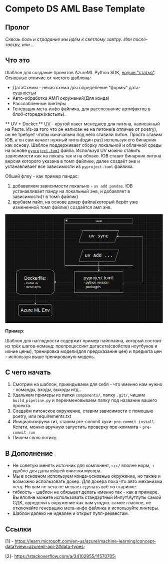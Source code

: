 # Competo DS AML Base Template

## Пролог
*Сквозь боль и страдание мы идём к светлому завтру. Или после-завтру, или ...*
## Что это
Шаблон для создание проектов AzureML Python SDK, [ноушн "статья"](https://www.notion.so/competo/AzureML-bird-s-eye-view-2346250781e0418686c164779c55c6e3).
Основные отличие от чистого шаблона:

- ДатаСхемы - некая схема для определение "формы" дата-сушностьи
- Авто-обработка АМЛ окружений(Для конда)
- Расслабленные линтеры
- Генерация мета-инфо файлика, для расспознание артифактов в блоб-сторедж(кастыль).

** UV + Docker:**
[UV](https://docs.astral.sh/uv/) - крутой пакет менеджер для питона, написанный на Расте. Из-за того что он написан не на питоне(в отличее от poetry), он не требует
чтобы изначально под него ставили питон. Просто ставим ЮВ, а он сам качает нужный питон(один раз) используя его бинарник как основу.
Шаблон поддерживает сборку локальной и облачной среды на основе [`pyproject.toml`](https://realpython.com/courses/packaging-with-pyproject-toml/) файла. Используя UV можно ставить зависимости как на локаль так и на облако.
ЮВ ставит бинарник питона версия которого указана в томл файлике, далее создаёт энв и устанавливает все зависимости из `pyproject.toml` файлика.

Обший флоу - как пример пандас:

1. добаввляем зависимости локально - `uv add pandas`. ЮВ устанавливает панду на локальный энв, и добавляет в зависимости(т в томл файлик)
2. врубаем пайп, на основе докер файла(который берёт уже измененной томл файлик) создаётся амл энв.

![aml env-schema](core/static/env-schema.png)

**Пример**:

Шаблон для наглядности содержит пример пайплайна, который состоит из трёх шагов-команд: препроцессинг датасета(свойства ноутбуков и ихние цены), тренировка модели(для предсказание цен) и предикта цен - используя выше тренированую модель.

## С чего начать

1. Смотрим на шаблон, прикидываем для себя - что именно нам нужно - команды, входы, выходы итд..
2. Удальяем примеры из папки `components/`, папку `.git/`, чишим `build_pipeline.py` и переименовываем папку под название вашего проекта.
3. Создаём питонское окружение, ставим зависимости с помошью poetry, или requirements.txt
4. Инициализируем гит, ставим pre-commit хуки: `pre-commit install`. Кстати, можно вручную запустить проверку пре-коммита - `pre-commit run`
5. Пишем свою логику.

## В Дополнение

- Не советую менять источник для компонент, `src/` вполне норм, + удобно для дальнейшей очистки мусора.
- Мы в основном используем конда-основные окружение, но также и возможно использовать докер. Для докера пока что авто механизма нету.
    Но вам не чего не мешает сделать всё по старинке.
- гибкость - шаблон не обязывет делать именно так - как в примере. Вы вполне можете использовать стандартный Инпут\Аутпуты самой СДК, орределять окружение как вам угодно.
    самое главное, не отключайте генерацию мета-инфо файлика и используйте линтеры.
- Шаблон далеко не идеален и открыт пулл-реквестам.

## Ссылки

[1] - https://learn.microsoft.com/en-us/azure/machine-learning/concept-data?view=azureml-api-2#data-types;

[2]-  https://stackoverflow.com/a/34102855/11570705;
